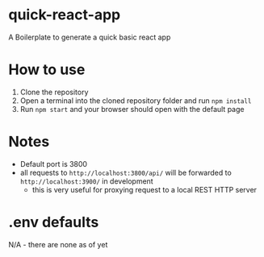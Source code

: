 # quick-react-app
A Boilerplate to generate a quick basic react app

# How to use
1. Clone the repository
2. Open a terminal into the cloned repository folder and run `npm install`
3. Run `npm start` and your browser should open with the default page

# Notes
- Default port is 3800
- all requests to `http://localhost:3800/api/` will be forwarded to `http://localhost:3900/` in development
  - this is very useful for proxying request to a local REST HTTP server


# .env defaults
N/A - there are none as of yet